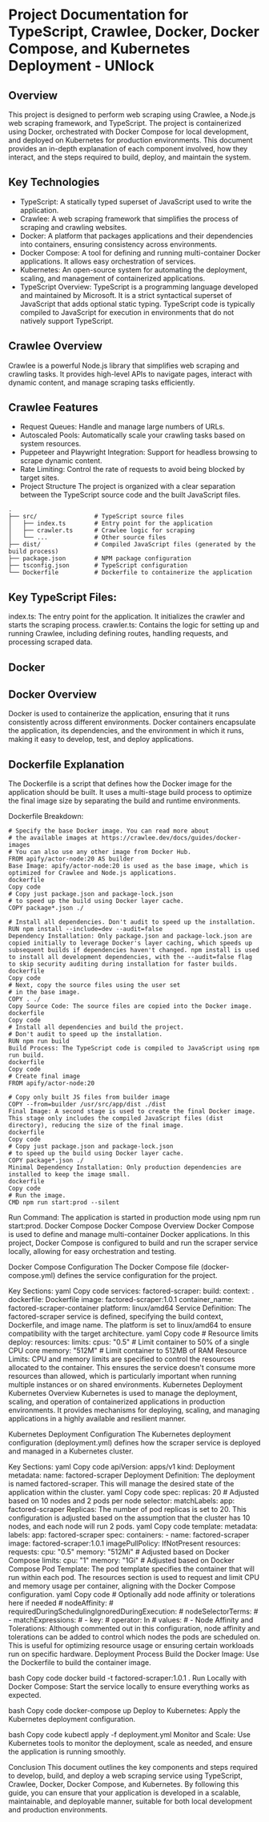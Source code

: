 # Project Documentation for TypeScript, Crawlee, Docker, Docker Compose, and Kubernetes Deployment - UNlock

## Overview

This project is designed to perform web scraping using Crawlee, a Node.js web scraping framework, and TypeScript. The project is containerized using Docker, orchestrated with Docker Compose for local development, and deployed on Kubernetes for production environments. This document provides an in-depth explanation of each component involved, how they interact, and the steps required to build, deploy, and maintain the system.

## Key Technologies

- TypeScript: A statically typed superset of JavaScript used to write the application.
- Crawlee: A web scraping framework that simplifies the process of scraping and crawling websites.
- Docker: A platform that packages applications and their dependencies into containers, ensuring consistency across environments.
- Docker Compose: A tool for defining and running multi-container Docker applications. It allows easy orchestration of services.
- Kubernetes: An open-source system for automating the deployment, scaling, and management of containerized applications.
- TypeScript Overview: TypeScript is a programming language developed and maintained by Microsoft. It is a strict syntactical superset of JavaScript that adds optional static typing. TypeScript code is typically compiled to JavaScript for execution in environments that do not natively support TypeScript.

## Crawlee Overview

Crawlee is a powerful Node.js library that simplifies web scraping and crawling tasks. It provides high-level APIs to navigate pages, interact with dynamic content, and manage scraping tasks efficiently.

## Crawlee Features

- Request Queues: Handle and manage large numbers of URLs.
- Autoscaled Pools: Automatically scale your crawling tasks based on system resources.
- Puppeteer and Playwright Integration: Support for headless browsing to scrape dynamic content.
- Rate Limiting: Control the rate of requests to avoid being blocked by target sites.
- Project Structure
The project is organized with a clear separation between the TypeScript source code and the built JavaScript files.

```
.
├── src/                # TypeScript source files
│   ├── index.ts        # Entry point for the application
│   ├── crawler.ts      # Crawlee logic for scraping
│   └── ...             # Other source files
├── dist/               # Compiled JavaScript files (generated by the build process)
├── package.json        # NPM package configuration
├── tsconfig.json       # TypeScript configuration
└── Dockerfile          # Dockerfile to containerize the application
```

## Key TypeScript Files:

index.ts: The entry point for the application. It initializes the crawler and starts the scraping process.
crawler.ts: Contains the logic for setting up and running Crawlee, including defining routes, handling requests, and processing scraped data.

## Docker

## Docker Overview

Docker is used to containerize the application, ensuring that it runs consistently across different environments. Docker containers encapsulate the application, its dependencies, and the environment in which it runs, making it easy to develop, test, and deploy applications.

## Dockerfile Explanation

The Dockerfile is a script that defines how the Docker image for the application should be built. It uses a multi-stage build process to optimize the final image size by separating the build and runtime environments.

Dockerfile Breakdown:
```
# Specify the base Docker image. You can read more about
# the available images at https://crawlee.dev/docs/guides/docker-images
# You can also use any other image from Docker Hub.
FROM apify/actor-node:20 AS builder
Base Image: apify/actor-node:20 is used as the base image, which is optimized for Crawlee and Node.js applications.
dockerfile
Copy code
# Copy just package.json and package-lock.json
# to speed up the build using Docker layer cache.
COPY package*.json ./

# Install all dependencies. Don't audit to speed up the installation.
RUN npm install --include=dev --audit=false
Dependency Installation: Only package.json and package-lock.json are copied initially to leverage Docker's layer caching, which speeds up subsequent builds if dependencies haven't changed. npm install is used to install all development dependencies, with the --audit=false flag to skip security auditing during installation for faster builds.
dockerfile
Copy code
# Next, copy the source files using the user set
# in the base image.
COPY . ./
Copy Source Code: The source files are copied into the Docker image.
dockerfile
Copy code
# Install all dependencies and build the project.
# Don't audit to speed up the installation.
RUN npm run build
Build Process: The TypeScript code is compiled to JavaScript using npm run build.
dockerfile
Copy code
# Create final image
FROM apify/actor-node:20

# Copy only built JS files from builder image
COPY --from=builder /usr/src/app/dist ./dist
Final Image: A second stage is used to create the final Docker image. This stage only includes the compiled JavaScript files (dist directory), reducing the size of the final image.
dockerfile
Copy code
# Copy just package.json and package-lock.json
# to speed up the build using Docker layer cache.
COPY package*.json ./
Minimal Dependency Installation: Only production dependencies are installed to keep the image small.
dockerfile
Copy code
# Run the image.
CMD npm run start:prod --silent
```

Run Command: The application is started in production mode using npm run start:prod.
Docker Compose
Docker Compose Overview
Docker Compose is used to define and manage multi-container Docker applications. In this project, Docker Compose is configured to build and run the scraper service locally, allowing for easy orchestration and testing.

Docker Compose Configuration
The Docker Compose file (docker-compose.yml) defines the service configuration for the project.

Key Sections:
yaml
Copy code
services:
  factored-scraper:
    build:
      context: .
      dockerfile: Dockerfile
    image: factored-scraper:1.0.1
    container_name: factored-scraper-container
    platform: linux/amd64
Service Definition: The factored-scraper service is defined, specifying the build context, Dockerfile, and image name. The platform is set to linux/amd64 to ensure compatibility with the target architecture.
yaml
Copy code
    # Resource limits
    deploy:
      resources:
        limits:
          cpus: "0.5" # Limit container to 50% of a single CPU core
          memory: "512M" # Limit container to 512MB of RAM
Resource Limits: CPU and memory limits are specified to control the resources allocated to the container. This ensures the service doesn't consume more resources than allowed, which is particularly important when running multiple instances or on shared environments.
Kubernetes Deployment
Kubernetes Overview
Kubernetes is used to manage the deployment, scaling, and operation of containerized applications in production environments. It provides mechanisms for deploying, scaling, and managing applications in a highly available and resilient manner.

Kubernetes Deployment Configuration
The Kubernetes deployment configuration (deployment.yml) defines how the scraper service is deployed and managed in a Kubernetes cluster.

Key Sections:
yaml
Copy code
apiVersion: apps/v1
kind: Deployment
metadata:
  name: factored-scraper
Deployment Definition: The deployment is named factored-scraper. This will manage the desired state of the application within the cluster.
yaml
Copy code
spec:
  replicas: 20  # Adjusted based on 10 nodes and 2 pods per node
  selector:
    matchLabels:
      app: factored-scraper
Replicas: The number of pod replicas is set to 20. This configuration is adjusted based on the assumption that the cluster has 10 nodes, and each node will run 2 pods.
yaml
Copy code
  template:
    metadata:
      labels:
        app: factored-scraper
    spec:
      containers:
        - name: factored-scraper
          image: factored-scraper:1.0.1
          imagePullPolicy: IfNotPresent
          resources:
            requests:
              cpu: "0.5"
              memory: "512Mi"  # Adjusted based on Docker Compose
            limits:
              cpu: "1"
              memory: "1Gi"  # Adjusted based on Docker Compose
Pod Template: The pod template specifies the container that will run within each pod. The resources section is used to request and limit CPU and memory usage per container, aligning with the Docker Compose configuration.
yaml
Copy code
      # Optionally add node affinity or tolerations here if needed
      # nodeAffinity:
      #   requiredDuringSchedulingIgnoredDuringExecution:
      #     nodeSelectorTerms:
      #       - matchExpressions:
      #           - key: <key>
      #             operator: In
      #             values:
      #               - <value>
Node Affinity and Tolerations: Although commented out in this configuration, node affinity and tolerations can be added to control which nodes the pods are scheduled on. This is useful for optimizing resource usage or ensuring certain workloads run on specific hardware.
Deployment Process
Build the Docker Image: Use the Dockerfile to build the container image.

bash
Copy code
docker build -t factored-scraper:1.0.1 .
Run Locally with Docker Compose: Start the service locally to ensure everything works as expected.

bash
Copy code
docker-compose up
Deploy to Kubernetes: Apply the Kubernetes deployment configuration.

bash
Copy code
kubectl apply -f deployment.yml
Monitor and Scale: Use Kubernetes tools to monitor the deployment, scale as needed, and ensure the application is running smoothly.

Conclusion
This document outlines the key components and steps required to develop, build, and deploy a web scraping service using TypeScript, Crawlee, Docker, Docker Compose, and Kubernetes. By following this guide, you can ensure that your application is developed in a scalable, maintainable, and deployable manner, suitable for both local development and production environments.

